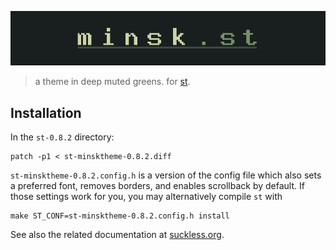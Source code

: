 ![minsk-st](https://github.com/jlpaca/minsk-theme/blob/master/img/banner-st.png?raw=true)

> a theme in deep muted greens. for [st](https://st.suckless.org).

## Installation

In the `st-0.8.2` directory: 

```
patch -p1 < st-minsktheme-0.8.2.diff
```

`st-minsktheme-0.8.2.config.h` is a version of the config file
which also sets a preferred font, removes borders, and enables scrollback by
default. If those settings work for you, you may alternatively compile `st` with

```
make ST_CONF=st-minsktheme-0.8.2.config.h install
```

See also the related documentation at [suckless.org](https://suckless.org/hacking).
